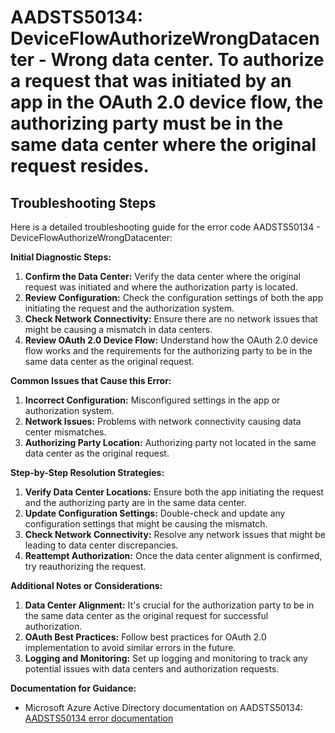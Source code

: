 # AADSTS50134: DeviceFlowAuthorizeWrongDatacenter - Wrong data center. To authorize a request that was initiated by an app in the OAuth 2.0 device flow, the authorizing party must be in the same data center where the original request resides.


## Troubleshooting Steps
Here is a detailed troubleshooting guide for the error code AADSTS50134 - DeviceFlowAuthorizeWrongDatacenter:

**Initial Diagnostic Steps:**
1. **Confirm the Data Center:** Verify the data center where the original request was initiated and where the authorization party is located.
2. **Review Configuration:** Check the configuration settings of both the app initiating the request and the authorization system.
3. **Check Network Connectivity:** Ensure there are no network issues that might be causing a mismatch in data centers.
4. **Review OAuth 2.0 Device Flow:** Understand how the OAuth 2.0 device flow works and the requirements for the authorizing party to be in the same data center as the original request.

**Common Issues that Cause this Error:**
1. **Incorrect Configuration:** Misconfigured settings in the app or authorization system.
2. **Network Issues:** Problems with network connectivity causing data center mismatches.
3. **Authorizing Party Location:** Authorizing party not located in the same data center as the original request.

**Step-by-Step Resolution Strategies:**
1. **Verify Data Center Locations:** Ensure both the app initiating the request and the authorizing party are in the same data center.
2. **Update Configuration Settings:** Double-check and update any configuration settings that might be causing the mismatch.
3. **Check Network Connectivity:** Resolve any network issues that might be leading to data center discrepancies.
4. **Reattempt Authorization:** Once the data center alignment is confirmed, try reauthorizing the request.

**Additional Notes or Considerations:**
1. **Data Center Alignment:** It's crucial for the authorization party to be in the same data center as the original request for successful authorization.
2. **OAuth Best Practices:** Follow best practices for OAuth 2.0 implementation to avoid similar errors in the future.
3. **Logging and Monitoring:** Set up logging and monitoring to track any potential issues with data centers and authorization requests.

**Documentation for Guidance:**
- Microsoft Azure Active Directory documentation on AADSTS50134: [AADSTS50134 error documentation](https://docs.microsoft.com/en-us/azure/active-directory/develop/reference-aadsts-error-codes)
